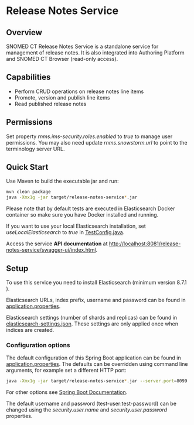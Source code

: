 # Release Notes Service
## Overview
SNOMED CT Release Notes Service is a standalone service for management of release notes. 
It is also integrated into Authoring Platform and SNOMED CT Browser (read-only access). 

## Capabilities
- Perform CRUD operations on release notes line items
- Promote, version and publish line items
- Read published release notes

## Permissions
Set property _rnms.ims-security.roles.enabled_ to _true_ to manage user permissions. You may also need update _rnms.snowstorm.url_ to point to the terminology server URL. 

## Quick Start
Use Maven to build the executable jar and run:
```bash
mvn clean package
java -Xmx1g -jar target/release-notes-service*.jar
```
Please note that by default tests are executed in Elasticsearch Docker container so make sure you have Docker installed and running.

If you want to use your local Elasticsearch installation, set _useLocalElasticsearch_ to _true_ in [TestConfig.java](src/test/java/org/snomed/release/note/TestConfig.java).

Access the service **API documentation** at [http://localhost:8081/release-notes-service/swagger-ui/index.html](http://localhost:8081/release-notes-service/swagger-ui/index.html).

## Setup
To use this service you need to install Elasticsearch (minimum version 8.7.1 ).

Elasticsearch URLs, index prefix, username and password can be found in [application.properties](src/main/resources/application.properties).

Elasticsearch settings (number of shards and replicas) can be found in [elasticsearch-settings.json](src/main/resources/elasticsearch-settings.json). These settings are only applied once when indices are created.

### Configuration options
The default configuration of this Spring Boot application can be found in [application.properties](src/main/resources/application.properties). The defaults can be overridden using command line arguments, for example set a different HTTP port:
```bash
java -Xmx1g -jar target/release-notes-service*.jar --server.port=8099
```
For other options see [Spring Boot Documentation](https://docs.spring.io/spring-boot/docs/current/reference/html/boot-features-external-config.html).

The default username and password (test-user:test-password) can be changed using the _security.user.name_ and _security.user.password_ properties.